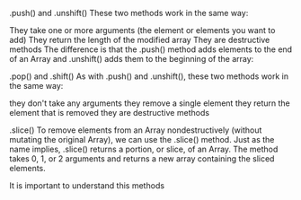 .push() and .unshift()
These two methods work in the same way:

They take one or more arguments (the element or elements you want to add)
They return the length of the modified array
They are destructive methods
The difference is that the .push() method adds elements to the end of an Array and .unshift() adds them to the beginning of the array:

.pop() and .shift()
As with .push() and .unshift(), these two methods work in the same way:

they don't take any arguments
they remove a single element
they return the element that is removed
they are destructive methods

.slice()
To remove elements from an Array nondestructively (without mutating the original Array), we can use the .slice() method. Just as the name implies, .slice() returns a portion, or slice, of an Array. The method takes 0, 1, or 2 arguments and returns a new array containing the sliced elements.

It is important to understand this methods